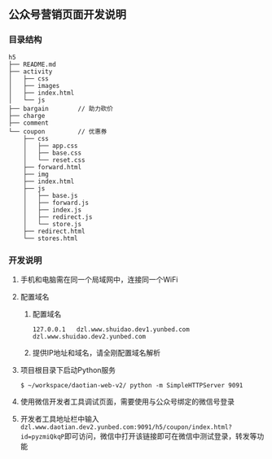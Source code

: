 ## 公众号营销页面开发说明

### 目录结构

```shell
h5
├── README.md
├── activity
│   ├── css
│   ├── images
│   ├── index.html
│   └── js
├── bargain        // 助力砍价
├── charge
├── comment
└── coupon         // 优惠券
    ├── css
    │   ├── app.css
    │   ├── base.css
    │   └── reset.css
    ├── forward.html
    ├── img
    ├── index.html
    ├── js
    │   ├── base.js
    │   ├── forward.js
    │   ├── index.js
    │   ├── redirect.js
    │   └── store.js
    ├── redirect.html
    └── stores.html
```

### 开发说明

1. 手机和电脑需在同一个局域网中，连接同一个WiFi

2. 配置域名

   1. 配置域名

      ```
      127.0.0.1   dzl.www.shuidao.dev1.yunbed.com dzl.www.shuidao.dev2.yunbed.com
      ```

   2. 提供IP地址和域名，请全刚配置域名解析

3. 项目根目录下启动Python服务

   ```
   $ ~/workspace/daotian-web-v2/ python -m SimpleHTTPServer 9091
   ```

4. 使用微信开发者工具调试页面，需要使用与公众号绑定的微信号登录

5. 开发者工具地址栏中输入 `dzl.www.daotian.dev2.yunbed.com:9091/h5/coupon/index.html?id=pyzmiQkqP`即可访问，微信中打开该链接即可在微信中测试登录，转发等功能

